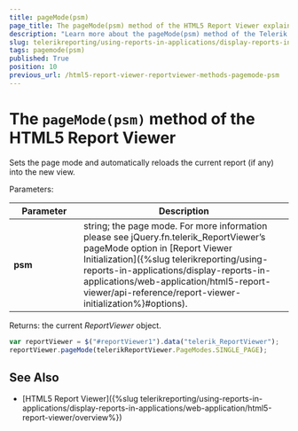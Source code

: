 ```yaml
---
title: pageMode(psm)
page_title: The pageMode(psm) method of the HTML5 Report Viewer explained
description: "Learn more about the pageMode(psm) method of the Telerik Reporting HTML5 Report Viewer and how to use it to customize the viewer's behavior."
slug: telerikreporting/using-reports-in-applications/display-reports-in-applications/web-application/html5-report-viewer/api-reference/reportviewer/methods/pagemode(psm)
tags: pagemode(psm)
published: True
position: 10
previous_url: /html5-report-viewer-reportviewer-methods-pagemode-psm
---
```


<style>
table th:first-of-type {
	width: 25%;
}
table th:nth-of-type(2) {
	width: 75%;
}
</style>

# The `pageMode(psm)` method of the HTML5 Report Viewer

Sets the page mode and automatically reloads the current report (if any) into the new view.

Parameters:

| Parameter | Description |
| ------ | ------ |
| __psm__ |string; the page mode. For more information please see jQuery.fn.telerik_ReportViewer’s pageMode option in [Report Viewer Initialization]({%slug telerikreporting/using-reports-in-applications/display-reports-in-applications/web-application/html5-report-viewer/api-reference/report-viewer-initialization%}#options).|

Returns: the current *ReportViewer* object.

````JavaScript
var reportViewer = $("#reportViewer1").data("telerik_ReportViewer");
reportViewer.pageMode(telerikReportViewer.PageModes.SINGLE_PAGE);
````


## See Also

* [HTML5 Report Viewer]({%slug telerikreporting/using-reports-in-applications/display-reports-in-applications/web-application/html5-report-viewer/overview%})
